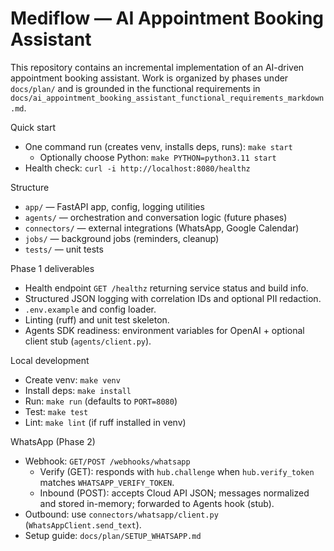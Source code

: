 # Mediflow — AI Appointment Booking Assistant

This repository contains an incremental implementation of an AI-driven appointment booking assistant. Work is organized by phases under `docs/plan/` and is grounded in the functional requirements in `docs/ai_appointment_booking_assistant_functional_requirements_markdown.md`.

Quick start
- One command run (creates venv, installs deps, runs): `make start`
  - Optionally choose Python: `make PYTHON=python3.11 start`
- Health check: `curl -i http://localhost:8080/healthz`

Structure
- `app/` — FastAPI app, config, logging utilities
- `agents/` — orchestration and conversation logic (future phases)
- `connectors/` — external integrations (WhatsApp, Google Calendar)
- `jobs/` — background jobs (reminders, cleanup)
- `tests/` — unit tests

Phase 1 deliverables
- Health endpoint `GET /healthz` returning service status and build info.
- Structured JSON logging with correlation IDs and optional PII redaction.
- `.env.example` and config loader.
- Linting (ruff) and unit test skeleton.
- Agents SDK readiness: environment variables for OpenAI + optional client stub (`agents/client.py`).

Local development
- Create venv: `make venv`
- Install deps: `make install`
- Run: `make run` (defaults to `PORT=8080`)
- Test: `make test`
- Lint: `make lint` (if ruff installed in venv)

WhatsApp (Phase 2)
- Webhook: `GET/POST /webhooks/whatsapp`
  - Verify (GET): responds with `hub.challenge` when `hub.verify_token` matches `WHATSAPP_VERIFY_TOKEN`.
  - Inbound (POST): accepts Cloud API JSON; messages normalized and stored in-memory; forwarded to Agents hook (stub).
- Outbound: use `connectors/whatsapp/client.py` (`WhatsAppClient.send_text`).
- Setup guide: `docs/plan/SETUP_WHATSAPP.md`
